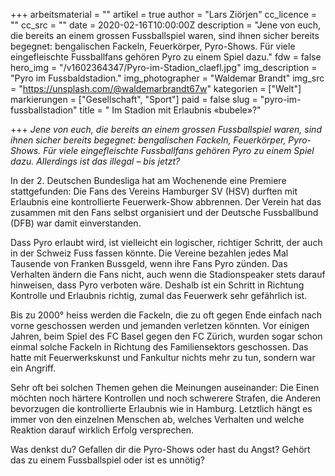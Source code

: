 +++
arbeitsmaterial = ""
artikel = true
author = "Lars Ziörjen"
cc_licence = ""
cc_src = ""
date = 2020-02-16T10:00:00Z
description = "Jene von euch, die bereits an einem grossen Fussballspiel waren, sind ihnen sicher bereits begegnet: bengalischen Fackeln, Feuerkörper, Pyro-Shows. Für viele eingefleischte Fussballfans gehören Pyro zu einem Spiel dazu."
fdw = false
hero_img = "/v1602364347/Pyro-im-Stadion_claefl.jpg"
img_description = "Pyro im Fussbaldstadion."
img_photographer = "Waldemar Brandt"
img_src = "https://unsplash.com/@waldemarbrandt67w"
kategorien = ["Welt"]
markierungen = ["Gesellschaft", "Sport"]
paid = false
slug = "pyro-im-fussballstadion"
title = " Im Stadion mit Erlaubnis «bubele»?"

+++
_Jene von euch, die bereits an einem grossen Fussballspiel waren, sind ihnen sicher bereits begegnet: bengalischen Fackeln, Feuerkörper, Pyro-Shows. Für viele eingefleischte Fussballfans gehören Pyro zu einem Spiel dazu. Allerdings ist das illegal – bis jetzt?_

In der 2. Deutschen Bundesliga hat am Wochenende eine Premiere stattgefunden: Die Fans des Vereins Hamburger SV (HSV) durften mit Erlaubnis eine kontrollierte Feuerwerk-Show abbrennen. Der Verein hat das zusammen mit den Fans selbst organisiert und der Deutsche Fussballbund (DFB) war damit einverstanden.

Dass Pyro erlaubt wird, ist vielleicht ein logischer, richtiger Schritt, der auch in der Schweiz Fuss fassen könnte. Die Vereine bezahlen jedes Mal Tausende von Franken Bussgeld, wenn ihre Fans Pyro zünden. Das Verhalten ändern die Fans nicht, auch wenn die Stadionspeaker stets darauf hinweisen, dass Pyro verboten wäre. Deshalb ist ein Schritt in Richtung Kontrolle und Erlaubnis richtig, zumal das Feuerwerk sehr gefährlich ist.

Bis zu 2000° heiss werden die Fackeln, die zu oft gegen Ende einfach nach vorne geschossen werden und jemanden verletzen könnten. Vor einigen Jahren, beim Spiel des FC Basel gegen den FC Zürich, wurden sogar schon einmal solche Fackeln in Richtung des Familiensektors geschossen. Das hatte mit Feuerwerkskunst und Fankultur nichts mehr zu tun, sondern war ein Angriff.

Sehr oft bei solchen Themen gehen die Meinungen auseinander: Die Einen möchten noch härtere Kontrollen und noch schwerere Strafen, die Anderen bevorzugen die kontrollierte Erlaubnis wie in Hamburg. Letztlich hängt es immer von den einzelnen Menschen ab, welches Verhalten und welche Reaktion darauf wirklich Erfolg versprechen.

Was denkst du? Gefallen dir die Pyro-Shows oder hast du Angst? Gehört das zu einem Fussballspiel oder ist es unnötig?